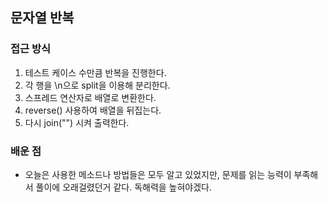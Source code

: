 ## 문자열 반복
### 접근 방식
1. 테스트 케이스 수만큼 반복을 진행한다.
2. 각 행을 \n으로 split을 이용해 분리한다.
3. 스프레드 연산자로 배열로 변환한다.
4. reverse() 사용하여 배열을 뒤집는다.
5. 다시 join("") 시켜 출력한다.

### 배운 점
- 오늘은 사용한 메소드나 방법들은 모두 알고 있었지만, 문제를 읽는 능력이 부족해서 풀이에 오래걸렸던거 같다. 독해력을 높혀야겠다.